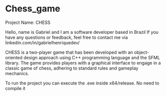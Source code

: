 # Chess_game

Project Name: CHESS

Hello, name is Gabriel and I am a software developer based in Brazil If you have any questions or feedback, feel free to contact me via linkedin.com/in/gabrielhenriquedev/

CHESS is a two-player game that has been developed with an object-oriented design approach using C++ programming language and the SFML library. The game provides players with a graphical interface to engage in a classic game of chess, adhering to standard rules and gameplay mechanics.

To run the project you can execute the .exe inside x64/release. No need to compile it
